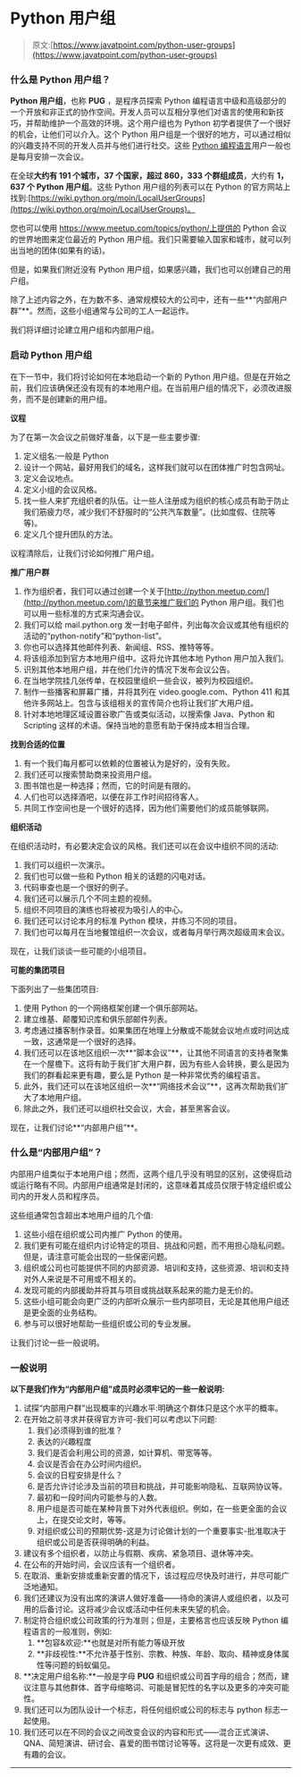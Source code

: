 # Python 用户组

> 原文:[https://www.javatpoint.com/python-user-groups](https://www.javatpoint.com/python-user-groups)

### 什么是 Python 用户组？

**Python 用户组**，也称 **PUG** ，是程序员探索 Python 编程语言中级和高级部分的一个开放和非正式的协作空间。开发人员可以互相分享他们对语言的使用和新技巧，并帮助维护一个高效的环境。这个用户组也为 Python 初学者提供了一个很好的机会，让他们可以介入。这个 Python 用户组是一个很好的地方，可以通过相似的兴趣支持不同的开发人员并与他们进行社交。这些 [Python 编程语言](https://www.javatpoint.com/python-tutorial)用户一般也是每月安排一次会议。

在全球**大约有 191 个城市，37 个国家，超过 860，333 个群组成员**，大约有 **1，637 个 Python 用户组**。这些 Python 用户组的列表可以在 Python 的官方网站上找到:[https://wiki.python.org/moin/LocalUserGroups](https://wiki.python.org/moin/LocalUserGroups)。

您也可以使用 https://www.meetup.com/topics/python/上提供的 Python 会议的世界地图来定位最近的 Python 用户组。我们只需要输入国家和城市，就可以列出当地的团体(如果有的话)。

但是，如果我们附近没有 Python 用户组，如果感兴趣，我们也可以创建自己的用户组。

除了上述内容之外，在为数不多、通常规模较大的公司中，还有一些**“内部用户群”**。然而，这些小组通常与公司的工人一起运作。

我们将详细讨论建立用户组和内部用户组。

### 启动 Python 用户组

在下一节中，我们将讨论如何在本地启动一个新的 Python 用户组。但是在开始之前，我们应该确保还没有现有的本地用户组。在当前用户组的情况下，必须改进服务，而不是创建新的用户组。

**议程**

为了在第一次会议之前做好准备，以下是一些主要步骤:

1.  定义组名:一般是 Python<name of="" the="" city=""></name>
2.  设计一个网站，最好用我们的域名，这样我们就可以在团体推广时包含网址。
3.  定义会议地点。
4.  定义小组的会议风格。
5.  找一些人来扩充组织者的队伍。让一些人注册成为组织的核心成员有助于防止我们筋疲力尽，减少我们不舒服时的“公共汽车数量”。(比如度假、住院等等)。
6.  定义几个提升团队的方法。

议程清除后，让我们讨论如何推广用户组。

**推广用户群**

1.  作为组织者，我们可以通过创建一个关于[http://python.meetup.com/](http://python.meetup.com/)的章节来推广我们的 Python 用户组。我们也可以用一些标准的方式来沟通会议。
2.  我们可以给 mail.python.org 发一封电子邮件，列出每次会议或其他有组织的活动的“python-notify”和“python-list”。
3.  你也可以选择其他邮件列表、新闻组、RSS、推特等等。
4.  将该组添加到官方本地用户组中。这将允许其他本地 Python 用户加入我们。
5.  识别其他本地用户组，并在他们允许的情况下发布会议公告。
6.  在当地学院挂几张传单，在校园里组织一些会议，被列为校园组织。
7.  制作一些播客和屏幕广播，并将其列在 video.google.com、Python 411 和其他许多网站上。包含与该组相关的宣传简介也将让我们扩大用户组。
8.  针对本地地理区域设置谷歌广告或类似活动，以搜索像 Java、Python 和 Scripting 这样的术语。保持当地的意愿有助于保持成本相当合理。

**找到合适的位置**

1.  有一个我们每月都可以依赖的位置被认为是好的，没有失败。
2.  我们还可以搜索赞助商来投资用户组。
3.  图书馆也是一种选择；然而，它的时间是有限的。
4.  人们也可以选择酒吧，以便在非工作时间招待客人。
5.  共同工作空间也是一个很好的选择，因为他们需要他们的成员能够联网。

**组织活动**

在组织活动时，有必要决定会议的风格。我们还可以在会议中组织不同的活动:

1.  我们可以组织一次演示。
2.  我们也可以做一些和 Python 相关的话题的闪电对话。
3.  代码审查也是一个很好的例子。
4.  我们还可以展示几个不同主题的视频。
5.  组织不同项目的演练也将被视为吸引人的中心。
6.  我们还可以讨论本月的标准 Python 模块，并练习不同的项目。
7.  我们也可以每月在当地餐馆组织一次会议，或者每月举行两次超级周末会议。

现在，让我们谈谈一些可能的小组项目。

**可能的集团项目**

下面列出了一些集团项目:

1.  使用 Python 的一个网络框架创建一个俱乐部网站。
2.  建立维基、颠覆知识库和俱乐部邮件列表。
3.  考虑通过播客制作录音。如果集团在地理上分散或不能就会议地点或时间达成一致，这通常是一个很好的选择。
4.  我们还可以在该地区组织一次**“脚本会议”**，让其他不同语言的支持者聚集在一个屋檐下。这将有助于我们扩大用户群，因为有些人会转换，要么是因为我们的群看起来更有趣，要么是 Python 是一种非常优秀的编程语言。
5.  此外，我们还可以在该地区组织一次**“网络技术会议”**，这再次帮助我们扩大了本地用户组。
6.  除此之外，我们还可以组织社交会议，大会，甚至黑客会议。

现在，让我们讨论**“内部用户组”**。

### 什么是“内部用户组”？

内部用户组类似于本地用户组；然而，这两个组几乎没有明显的区别，这使得启动或运行略有不同。内部用户组通常是封闭的，这意味着其成员仅限于特定组织或公司内的开发人员和程序员。

这些组通常包含超出本地用户组的几个值:

1.  这些小组在组织或公司内推广 Python 的使用。
2.  我们更有可能在组织内讨论特定的项目、挑战和问题，而不用担心隐私问题。但是，请注意可能会出现的一些保密问题。
3.  组织或公司也可能提供不同的内部资源、培训和支持，这些资源、培训和支持对外人来说是不可用或不相关的。
4.  发现可能的内部援助并将其与项目或挑战联系起来的能力是无价的。
5.  这些小组可能会向更广泛的内部听众展示一些内部项目，无论是其他用户组还是更全面的业务结构。
6.  参与可以很好地帮助一些组织或公司的专业发展。

让我们讨论一些一般说明。

### 一般说明

**以下是我们作为“内部用户组”成员时必须牢记的一些一般说明:**

1.  试探“内部用户群”出现概率的兴趣水平:明确这个群体只是这个水平的概率。
2.  在开始之前寻求并获得官方许可-我们可以考虑以下问题:
    1.  我们必须得到谁的批准？
    2.  表达的兴趣程度
    3.  我们是否会利用公司的资源，如计算机、带宽等等。
    4.  会议是否会在办公时间内组织。
    5.  会议的日程安排是什么？
    6.  是否允许讨论涉及当前的项目和挑战，并可能影响隐私、互联网协议等。
    7.  最初和一段时间内可能参与的人数。
    8.  用户组是否可能在某种背景下对外代表组织。例如，在一些更全面的会议上，在提交论文时，等等。
    9.  对组织或公司的预期优势-这是为讨论做计划的一个重要事实-批准取决于组织或公司是否获得明确的利益。
3.  建议有多个组织者，以防止与假期、疾病、紧急项目、退休等冲突。
4.  在公布的开始时间，会议应该有一个组织者。
5.  在取消、重新安排或重新安置的情况下，该过程应尽快及时进行，并尽可能广泛地通知。
6.  我们还建议为没有出席的演讲人做好准备——待命的演讲人或组织者，以及可用的后备讨论。这将减少会议或活动中任何未来失望的机会。
7.  制定符合组织或公司政策的行为准则；但是，主要格言也应该反映 Python 编程语言的一般准则，例如:
    1.  **包容&欢迎:**也就是对所有能力等级开放
    2.  **非歧视性:**不允许基于性别、宗教、种族、年龄、取向、精神或身体属性等问题的蚂蚁偏见。
8.  **决定用户组名称:**一般是字母 **PUG** 和组织或公司首字母的组合；然而，建议注意与其他群体、首字母缩略词、可能是冒犯性的名字以及更多的冲突可能性。
9.  我们还可以为团队设计一个标志，将任何组织或公司的标志与 python 标志一起使用。
10.  我们还可以在不同的会议之间改变会议的内容和形式——混合正式演讲、QNA、简短演讲、研讨会、喜爱的图书馆讨论等等。这将是一次更有成效、更有趣的会议。

* * *